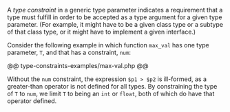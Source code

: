 A *type constraint* in a generic type parameter indicates a requirement that a type must fulfill in order to be accepted as a type 
argument for a given type parameter. (For example, it might have to be a given class type or a subtype of that class type, or it might 
have to implement a given interface.)

Consider the following example in which function `max_val` has one type parameter, `T`, and that has a constraint, `num`:

@@ type-constraints-examples/max-val.php @@

Without the `num` constraint, the expression `$p1 > $p2` is ill-formed, as a greater-than operator is not defined for all types. By 
constraining the type of `T` to `num`, we limit `T` to being an `int` or `float`, both of which do have that operator defined.
